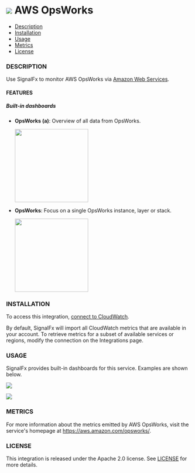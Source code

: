 # ![](./img/integration_awsopsworks.png) AWS OpsWorks

- [Description](#description)
- [Installation](#installation)
- [Usage](#usage)
- [Metrics](#metrics)
- [License](#license)

### DESCRIPTION

Use SignalFx to monitor AWS OpsWorks via [Amazon Web Services](https://github.com/signalfx/integrations/tree/master/aws)[](sfx_link:aws).

#### FEATURES

##### Built-in dashboards

- **OpsWorks (a)**: Overview of all data from OpsWorks.

  [<img src='./img/dashboard_opsworks_a.png' width=200px>](./img/dashboard_opsworks_a.png)

- **OpsWorks**: Focus on a single OpsWorks instance, layer or stack.

  [<img src='./img/dashboard_opsworks_instance.png' width=200px>](./img/dashboard_opsworks_instance.png)

### INSTALLATION

To access this integration, [connect to CloudWatch](https://github.com/signalfx/integrations/tree/master/aws)[](sfx_link:aws).

By default, SignalFx will import all CloudWatch metrics that are available in your account. To retrieve metrics for a subset of available services or regions, modify the connection on the Integrations page.

### USAGE

SignalFx provides built-in dashboards for this service. Examples are shown below.

![](./img/dashboard_opsworks_a.png)

![](./img/dashboard_opsworks_instance.png)

### METRICS

For more information about the metrics emitted by AWS OpsWorks, visit the service's homepage at https://aws.amazon.com/opsworks/.

### LICENSE

This integration is released under the Apache 2.0 license. See [LICENSE](./LICENSE) for more details.
